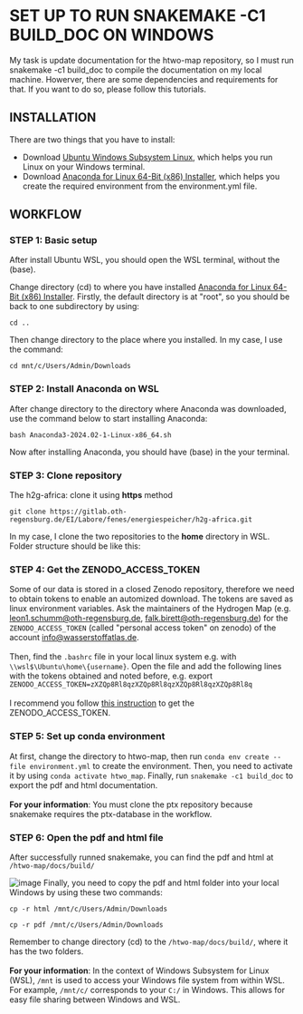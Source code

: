 # SET UP TO RUN SNAKEMAKE -C1 BUILD_DOC ON WINDOWS
My task is update documentation for the htwo-map repository, so I must run snakemake -c1 build_doc to compile the documentation on my local machine. Howerver, there are some dependencies and requirements for that. If you want to do so, please follow this tutorials.

## INSTALLATION
There are two things that you have to install:
- Download [Ubuntu Windows Subsystem Linux](https://ubuntu.com/desktop/wsl), which helps you run Linux on your Windows terminal.
- Download [Anaconda for Linux 64-Bit (x86) Installer](https://www.anaconda.com/download/success), which helps you create the required environment from the environment.yml file.

## WORKFLOW

### STEP 1: Basic setup

After install Ubuntu WSL, you should open the WSL terminal, without the (base).

Change directory (cd) to where you have installed [Anaconda for Linux 64-Bit (x86) Installer](https://www.anaconda.com/download/success). Firstly, the default directory is at "root", so you should be back to one subdirectory by using:
```
cd ..
```
Then change directory to the place where you installed. In my case, I use the command:
```
cd mnt/c/Users/Admin/Downloads
```
### STEP 2: Install Anaconda on WSL
After change directory to the directory where Anaconda was downloaded, use the command below to start installing Anaconda: 
```
bash Anaconda3-2024.02-1-Linux-x86_64.sh
```
Now after installing Anaconda, you should have (base) in the your terminal.

### STEP 3: Clone repository
The h2g-africa: clone it using **https** method
```
git clone https://gitlab.oth-regensburg.de/EI/Labore/fenes/energiespeicher/h2g-africa.git
```
In my case, I clone the two repositories to the **home** directory in WSL. Folder structure should be like this:

### STEP 4: Get the ZENODO_ACCESS_TOKEN
Some of our data is stored in a closed Zenodo repository, therefore we need to obtain tokens to enable an automized download. 
The tokens are saved as linux environment variables. Ask the maintainers of the Hydrogen Map (e.g. leon1.schumm@oth-regensburg.de, falk.birett@oth-regensburg.de) for the `ZENODO_ACCESS_TOKEN` (called "personal access token" on zenodo) of the account info@wasserstoffatlas.de.
<br/><br/>
Then, find the `.bashrc` file in your local linux system e.g. with `\\wsl$\Ubuntu\home\{username}`. Open the file and add the following lines with the tokens obtained and noted before, e.g.
export `ZENODO_ACCESS_TOKEN=zXZQp8Rl8qzXZQp8Rl8qzXZQp8Rl8qzXZQp8Rl8q` 
<br/><br/>
I recommend you follow [this instruction](https://gitlab.oth-regensburg.de/EI/Labore/fenes/energiespeicher/htwo-map) to get the ZENODO_ACCESS_TOKEN.

### STEP 5: Set up conda environment
At first, change the directory to htwo-map, then run `conda env create --file environment.yml` to create the environment. Then, you need to activate it by using `conda activate htwo_map`. Finally, run `snakemake -c1 build_doc` to export the pdf and html documentation. 
<br/><br/>
**For your information**: You must clone the ptx repository because snakemake requires the ptx-database in the workflow. 



### STEP 6: Open the pdf and html file
After successfully runned snakemake, you can find the pdf and html at `/htwo-map/docs/build/`

![image](https://github.com/huyhoang-mike/Markdown-Compiler/assets/109945762/9bd67042-f631-44fe-b5c5-5c3c0a6483d2)
Finally, you need to copy the pdf and html folder into your local Windows by using these two commands:
```
cp -r html /mnt/c/Users/Admin/Downloads
```
```
cp -r pdf /mnt/c/Users/Admin/Downloads
```
Remember to change directory (cd) to the `/htwo-map/docs/build/`, where it has the two folders.
<br/><br/>
**For your information**: In the context of Windows Subsystem for Linux (WSL), `/mnt` is used to access your Windows file system from within WSL. For example, `/mnt/c/` corresponds to your `C:/` in Windows. This allows for easy file sharing between Windows and WSL.

